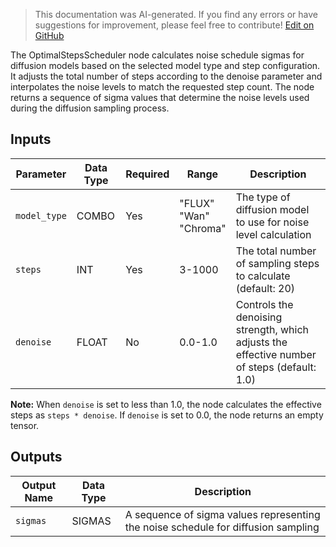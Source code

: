 > This documentation was AI-generated. If you find any errors or have suggestions for improvement, please feel free to contribute! [Edit on GitHub](https://github.com/Comfy-Org/embedded-docs/blob/main/comfyui_embedded_docs/docs/OptimalStepsScheduler/en.md)

The OptimalStepsScheduler node calculates noise schedule sigmas for diffusion models based on the selected model type and step configuration. It adjusts the total number of steps according to the denoise parameter and interpolates the noise levels to match the requested step count. The node returns a sequence of sigma values that determine the noise levels used during the diffusion sampling process.

## Inputs

| Parameter | Data Type | Required | Range | Description |
|-----------|-----------|----------|-------|-------------|
| `model_type` | COMBO | Yes | "FLUX"<br>"Wan"<br>"Chroma" | The type of diffusion model to use for noise level calculation |
| `steps` | INT | Yes | 3-1000 | The total number of sampling steps to calculate (default: 20) |
| `denoise` | FLOAT | No | 0.0-1.0 | Controls the denoising strength, which adjusts the effective number of steps (default: 1.0) |

**Note:** When `denoise` is set to less than 1.0, the node calculates the effective steps as `steps * denoise`. If `denoise` is set to 0.0, the node returns an empty tensor.

## Outputs

| Output Name | Data Type | Description |
|-------------|-----------|-------------|
| `sigmas` | SIGMAS | A sequence of sigma values representing the noise schedule for diffusion sampling |
